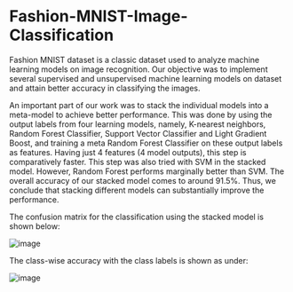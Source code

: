 # Fashion-MNIST-Image-Classification

Fashion MNIST dataset is a classic dataset used to analyze machine learning models on image recognition. Our objective was to implement several supervised and unsupervised machine learning models on dataset and attain better accuracy in classifying the images.

An important part of our work was to stack the individual models into a meta-model to achieve better performance. This was done by using the output labels from four learning models, namely, K-nearest neighbors, Random Forest Classifier, Support Vector Classifier and Light Gradient Boost, and training a meta Random Forest Classifier on these output labels as features. Having just 4 features (4 model outputs), this step is comparatively faster. This step was also tried with SVM in the stacked model. However, Random Forest performs marginally better than SVM. The overall accuracy of our stacked model comes to around 91.5%. Thus, we conclude that stacking different models can substantially improve the performance.

The confusion matrix for the classification using the stacked model is shown below:

![image](https://user-images.githubusercontent.com/88345694/231889973-802c13dd-ebd6-4f92-96dc-b6a8855c60f1.png)

The class-wise accuracy with the class labels is shown as under:

![image](https://user-images.githubusercontent.com/88345694/231890095-ee5a0624-c5cd-4885-b2be-4e7f7c07787c.png)

